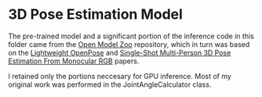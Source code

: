 # 3D Pose Estimation Model

The pre-trained model and a significant portion of the inference code in this folder came from the [Open Model Zoo](https://github.com/openvinotoolkit/open_model_zoo) repository, which in turn was based on the [Lightweight OpenPose](https://arxiv.org/pdf/1811.12004.pdf) and [Single-Shot Multi-Person 3D Pose Estimation From Monocular RGB](https://arxiv.org/pdf/1712.03453.pdf) papers.

I retained only the portions neccesary for GPU inference. Most of my original work was performed in the JointAngleCalculator class.

